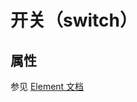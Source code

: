 # 开关（switch）

<vuep  template="#switch-example"></vuep>

<script v-pre type="text/x-template" id="switch-example">
<template>
  <vue-fa-form :form-item="formItems"
               :get-form-data="getFormData"
               @submit="submit" />
</template>


<script>
export default {
  data() {
    return {
      formItems: [
        {
          label: '开关',
          key: 'switch',
          type: 'switch'
        }
      ],
      getFormData: () => ({
        switch: 0
      })
    }
  },
  methods: {
    submit(data) {
      console.log(data)
    }
  }
}
</script>
</script>

## 属性

参见 [Element 文档](https://element.eleme.cn/#/zh-CN/component/switch)



